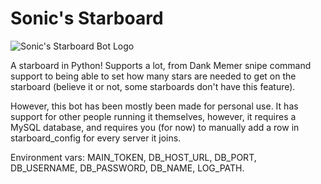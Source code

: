 # Sonic's Starboard

![Sonic's Starboard Bot Logo](https://cdn.discordapp.com/avatars/700857077672706120/4c9a04b10f199039dd8975736d705888.png?size=256)

A starboard in Python! Supports a lot, from Dank Memer snipe command support to being able to set how many stars are needed to get on the starboard (believe it or not, some starboards don't have this feature).

However, this bot has been mostly been made for personal use. It has support for other people running it themselves, however, it requires a MySQL database, and requires you (for now) to manually add a row in starboard_config for every server it joins.

Environment vars: MAIN_TOKEN, DB_HOST_URL, DB_PORT, DB_USERNAME, DB_PASSWORD, DB_NAME, LOG_PATH.
